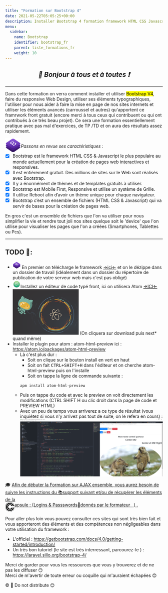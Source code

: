 ```yaml
---
title: "Formation sur Bootstrap 4"
date: 2021-05-22T05:05:25+00:00
description: Installer Bootstrap 4 formation framework HTML CSS Javascript grille
menu:
  sidebar:
    name: Bootstrap
    identifier: bootstrap_fr
    parent: liste_formations_fr
    weight: 10
---
```


## _<center>:loudspeaker: Bonjour à tous et à toutes :heavy_exclamation_mark:</center>_

---

Dans cette formation on verra comment installer et utiliser <mark> Bootstrap V4</mark>, faire du responsive Web Design, utiliser ses éléments typographiques, l'utiliser pour nous aider à faire la mise en page de nos sites internets et utiliser les éléments avancés (carroussel et autres) qu'apportent ce framrwork front gratuit (encore merci à tous ceux qui contribuent ou qui ont contribués à ce très beau projet).
Ce sera une formation essentiellement pratique avec pas mal d'exercices, de TP /TD et on aura des résultats assez rapidement.

[<img src="bootstrap.png" alt="[image bootstrap 4]" width="50" title="le framework le plus connu" style="float:left" /> ](https://getbootstrap.com/)  
<span style="text-align: justify; clear:both">
_Passons en revue ses caractéristiques_ :</span>

- [x] Bootstrap est le framework HTML <i class="fab fa-html5"></i> CSS<i class="fab fa-css3-alt"></i> & Javascript<i class="fab fa-js-square"></i> le plus populaire au monde actuellement pour la création de pages web interactives et responsives.
- [x] Il est entièrement gratuit. Des millions de sites sur le Web sont réalisés avec Bootstrap.
- [x] Il y a énormément de thèmes et de templates gratuits à utiliser.
- [x] Bootstrap est Mobile First, Responsive et utilise un système de Grille.
- [x] Il utilise Reboot afin d’avoir un thème unique pour chaque navigateur.
- [x] Bootstrap c’est un ensemble de fichiers (HTML <i class="fab fa-html5"></i> CSS<i class="fab fa-css3-alt"></i> & Javascript<i class="fab fa-js-square"></i>) qui va servir de bases pour la création de pages web.

En gros c'est un ensemble de fichiers que l'on va utiliser pour nous simplifier la vie et rendre tout joli nos sites quelque soit le 'device' que l'on utilise pour visualiser les pages que l'on a créées (Smartphones, Tablettes ou Pcs).

---

## TODO :roller_coaster::

- <img src="bootstrap.png" alt="[image bootstrap 4]" width="25" title="le framework le plus connu"/> En premier on télécharge le framework [->ici<-](https://getbootstrap.com/docs/4.0/getting-started/download/) et on le dézippe dans un dossier de travail (idéalement dans un dossier du répertoire de publication de votre serveur web mais c'est pas obligé)
- <img src="Atom_1.0_icon.png" alt="[icone atom]" width="25" title="logiciel front très customizable"/>Installez un éditeur de code typé front, ici on utilisera Atom [->ICI<-](https://atom.io/)
  ![atom.png](atom.png) (On cliquera sur download puis next\* quand même)
- Installer le plugin pour atom : atom-html-preview ici : https://atom.io/packages/atom-html-preview
  - Là c'est plus dur :
    - Soit on clique sur le bouton install en vert en haut
    - Soit on fait <KBD>CTRL+SHIFT+H</KBD> dans l'éditeur et on cherche atom-html-preview puis on l'installe
    - Soit on tappe la ligne de commande suivante :
    ```shell
    apm install atom-html-preview
    ```
  - Puis on tappe du code et avec le preview on voit directement les modifications (CTRL SHIFT H ou clic droit dans la page de code et PREVIEW HTML)
  - Avec un peu de temps vous arriverez a ce type de résultat (vous inquiétez si vous n'y arrivez pas tout de suite, on le refera en cours) :
    ![image atom avec preview](atom_preview.png)

<div class="d-sm-block  alert alert-success  text-left" role="alert">

:mortar_board: [Afin de débuter la Formation sur AJAX ensemble, vous aurez besoin de suivre les instructions du :books:support suivant et/ou de récupérer les éléments de la <span style='display:FLEX;margin:0'> <img style="vertical-align: bottom;" src="/images/icones/w30/capsule_30.png" alt="C">apsule : (Logins & Passswords :closed_lock_with_key: donnés par le formateur &nbsp; <i class="fas fa-chalkboard-teacher"></i> &nbsp;)&nbsp; <i class="fas fa-external-link-alt"></i>.</span>](http://franpan.free.fr/formation/_bootstrap421 "lien vers le site contenant les fichiers de la formation")

</div>

Pour aller plus loin vous pouvez consulter ces sites qui sont très bien fait et vous apporteront des éléments et des compétences non négligeables dans votre utilisation du framework :

- L'officiel : https://getbootstrap.com/docs/4.0/getting-started/introduction/
- Un très bon tutoriel (le site est très interressant, parcourez-le ) : https://laravel.sillo.org/bootstrap-4/

Merci de garder pour vous les ressources que vous y trouverez et de ne pas les diffuser :smirk:  
Merci de m'avertir de toute erreur ou coquille qui m'auraient échapées :heart_eyes:

:copyright: :no_entry_sign: Do not distribute :relieved:

